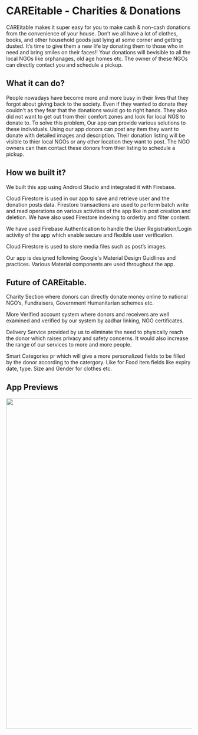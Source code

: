 
# CAREitable - Charities & Donations


CAREitable makes it super easy for you to make cash & non-cash donations from the convenience of your house. Don’t we all have a lot of clothes, books, and other household goods just lying at some corner and getting dusted. It’s time to give them a new life by donating them to those who in need and bring smiles on their faces!! Your donations will bevisible to all the local NGOs like orphanages, old age homes etc. The owner of these NGOs can directly contact you and schedule a pickup.



## What it can do?
People nowadays have become more and more busy in their lives that they forgot about giving back to the society. Even if they wanted to donate they couldn't as they fear that the donations would go to right hands. They also did not want to get out from their comfort zones and look for local NGS to donate to. To solve this problem, Our app can provide various solutions to these individuals. Using our app donors can post any item they want to donate with detailed images and description. Their donation listing will  be visible to thier local NGOs or any other location they want to post. The NGO owners can then contact these donors from thier listing to schedule a pickup.
## How we built it?


We built this app using Android Studio and integrated it with Firebase. 

Cloud Firestore is used in our app to save and retrieve user and the donation posts 
data. Firestore transactions are used to perform batch write and read operations
on various activities of the app like in post creation and deletion.
We have also used Firestore indexing to orderby and filter content.
 
 We have used Firebase Authentication to handle the User Registration/Login
activity of the app which enable secure and flexible user verification.

Cloud Firestore is used to store media files such as post’s images.

Our app is designed following Google's Material Design Guidlines and practices. Various Material components are used throughout the app.
## Future of CAREitable.

Charity Section where donors can directly donate money online to national NGO’s, 
Fundraisers, Government Humanitarian schemes etc.


More Verified account system where donors and receivers are well examined and
verified by our system by aadhar linking, NGO certificates. 


Delivery Service provided by us to eliminate the need to physically reach the donor
which raises privacy and safety concerns. It would also increase the 
range of our services to more and more people.

Smart Categories pr which will give a more personalized fields to be filled by the donor
according to the catergory. Like for Food item fields like expiry date, type. Size and Gender
for clothes etc.

## App Previews
<img src="https://github.com/ACM-BMU/HackBMU-5.0-Team-SUS/blob/main/App%20Previews/MergedImages.png" height = "895.94229035167px" width="950px">

